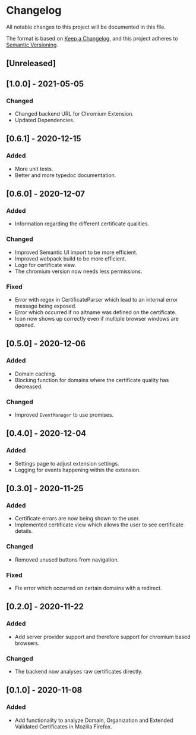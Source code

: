 # Changelog
All notable changes to this project will be documented in this file.

The format is based on [Keep a Changelog](https://keepachangelog.com/en/1.0.0/),
and this project adheres to [Semantic Versioning](https://semver.org/spec/v2.0.0.html).

## [Unreleased]

## [1.0.0] - 2021-05-05
### Changed
- Changed backend URL for Chromium Extension.
- Updated Dependencies.

## [0.6.1] - 2020-12-15
### Added
- More unit tests.
- Better and more typedoc documentation.

## [0.6.0] - 2020-12-07
### Added
- Information regarding the different certificate qualities.

### Changed
- Improved Semantic UI import to be more efficient.
- Improved webpack build to be more efficient.
- Logo for certificate view.
- The chromium version now needs less permissions.

### Fixed
- Error with regex in CertificateParser which lead to an internal error message being exposed.
- Error which occurred if no altname was defined on the certificate.
- Icon now shows up correctly even if multiple browser windows are opened.

## [0.5.0] - 2020-12-06
### Added
- Domain caching.
- Blocking function for domains where the certificate quality has decreased.

### Changed
- Improved `EventManager` to use promises.

## [0.4.0] - 2020-12-04
### Added
- Settings page to adjust extension settings.
- Logging for events happening within the extension.

## [0.3.0] - 2020-11-25
### Added
- Certificate errors are now being shown to the user.
- Implemented certificate view which allows the user to see certificate details.

### Changed
- Removed unused buttons from navigation.

### Fixed
- Fix error which occurred on certain domains with a redirect.

## [0.2.0] - 2020-11-22
### Added
- Add server provider support and therefore support for chromium based browsers.

### Changed
- The backend now analyses raw certificates directly.

## [0.1.0] - 2020-11-08
### Added
- Add functionality to analyze Domain, Organization and Extended Validated Certificates in Mozilla Firefox.
